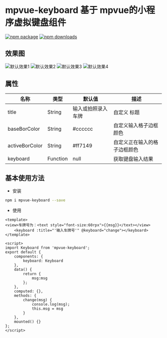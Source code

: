 # mpvue-keyboard 基于 mpvue的小程序虚拟键盘组件

[![npm package](https://img.shields.io/npm/v/mpvue-keyboard.svg)](https://www.npmjs.com/package/mpvue-keyboard)
[![npm downloads](http://img.shields.io/npm/dm/mpvue-keyboard.svg)](https://www.npmjs.com/package/mpvue-keyboard)

## 效果图
![默认效果1](./static/1.png)
![默认效果2](./static/2.png)
![默认效果3](./static/3.jpg)
![默认效果4](./static/4.jpg)

## 属性

| 名称              | 类型           | 默认值        | 描述               |
| -----------------|--------------- | ------------- | ----------------  |
| title        | String         | 输入或拍照录入车牌             | 自定义 标题  |
| baseBorColor           | String         | #cccccc   | 自定义输入格子边框颜色  |
| activeBorColor     | String       | #ff7149          | 自定义正在输入的格子边框颜色 |
| keyboard       | Function       | null          | 获取键盘输入结果 |

## 基本使用方法

* 安装

``` bash
npm i mpvue-keyboard --save
```

* 使用

``` vue
<template>
<view>车牌号为：<text style="font-size:60rpx">{{msg}}</text></view>
    <keyboard :title="'输入车牌号'" @keyboard="change"></keyboard>
</template>

<script>
import Keyboard from 'mpvue-keyboard';
export default {
    components: {
        keyboard: Keyboard
    },
    data() {
        return {
            msg:msg
        };
    },
    computed: {},
    methods: {
        change(msg) {
            console.log(msg);
            this.msg = msg
        }
    },
    mounted() {}
};
</script>

```